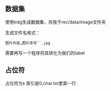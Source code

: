 ## 数据集

使用trdg生成数据集，存放于rec/data/image文件夹

生成文件名格式：

`图片内容`\_`图片序号``.jpg`

需要再写一个程序将其转化为我们的label

## 占位符

占位符为`$` 索引是0,char.txt里第一行
